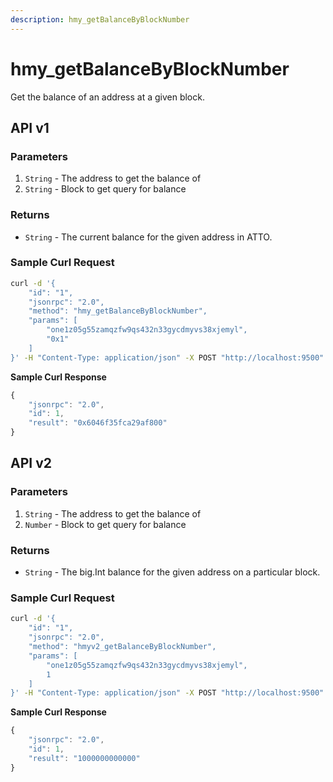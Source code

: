 ```yaml
---
description: hmy_getBalanceByBlockNumber
---
```


# hmy_getBalanceByBlockNumber

Get the balance of an address at a given block.

## API v1

### Parameters

1. `String` -  The address to get the balance of
2. `String` - Block to get query for balance

### Returns

* `String` - The current balance for the given address in ATTO.

### Sample Curl Request

```bash
curl -d '{
    "id": "1",
    "jsonrpc": "2.0",
    "method": "hmy_getBalanceByBlockNumber",
    "params": [
        "one1z05g55zamqzfw9qs432n33gycdmyvs38xjemyl", 
        "0x1"
    ]
}' -H "Content-Type: application/json" -X POST "http://localhost:9500"
```

**Sample Curl Response**

```javascript
{
    "jsonrpc": "2.0",
    "id": 1,
    "result": "0x6046f35fca29af800"
}
```

## API v2

### Parameters

1. `String` -  The address to get the balance of
2. `Number` - Block to get query for balance

### Returns

* `String` - The big.Int balance for the given address on a particular block.

### Sample Curl Request

```bash
curl -d '{
    "id": "1",
    "jsonrpc": "2.0",
    "method": "hmyv2_getBalanceByBlockNumber",
    "params": [
        "one1z05g55zamqzfw9qs432n33gycdmyvs38xjemyl",
        1
    ]
}' -H "Content-Type: application/json" -X POST "http://localhost:9500"
```

**Sample Curl Response**

```javascript
{
    "jsonrpc": "2.0",
    "id": 1,
    "result": "1000000000000"
}
```
